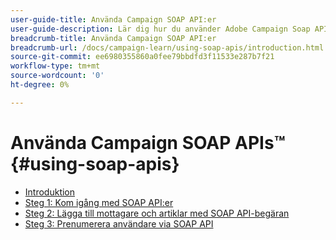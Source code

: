 ```yaml
---
user-guide-title: Använda Campaign SOAP API:er
user-guide-description: Lär dig hur du använder Adobe Campaign Soap API:er och skapar ett avancerat leveransarbetsflöde.
breadcrumb-title: Använda Campaign SOAP API:er
breadcrumb-url: /docs/campaign-learn/using-soap-apis/introduction.html
source-git-commit: ee6980355860a0fee79bbdfd3f11533e287b7f21
workflow-type: tm+mt
source-wordcount: '0'
ht-degree: 0%

---
```



# Använda Campaign SOAP APIs™ {#using-soap-apis}

+ [Introduktion](/help/tutorial-using-soap-apis/introduction.md)
+ [Steg 1: Kom igång med SOAP API:er](/help/tutorial-using-soap-apis/get-started-with-soap-apis.md)
+ [Steg 2: Lägga till mottagare och artiklar med SOAP API-begäran](/help/tutorial-using-soap-apis/add-recipients-and-articles-using-using-soap-api-requests.md)
+ [Steg 3: Prenumerera användare via SOAP API](/help/tutorial-using-soap-apis/subscribe-users-via-soap-api.md)
